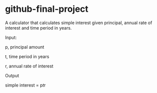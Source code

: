 # github-final-project

A calculator that calculates simple interest given principal, annual rate of interest and time period in years.

Input:

p, principal amount

t, time period in years

r, annual rate of interest

Output

simple interest = p*t*r
